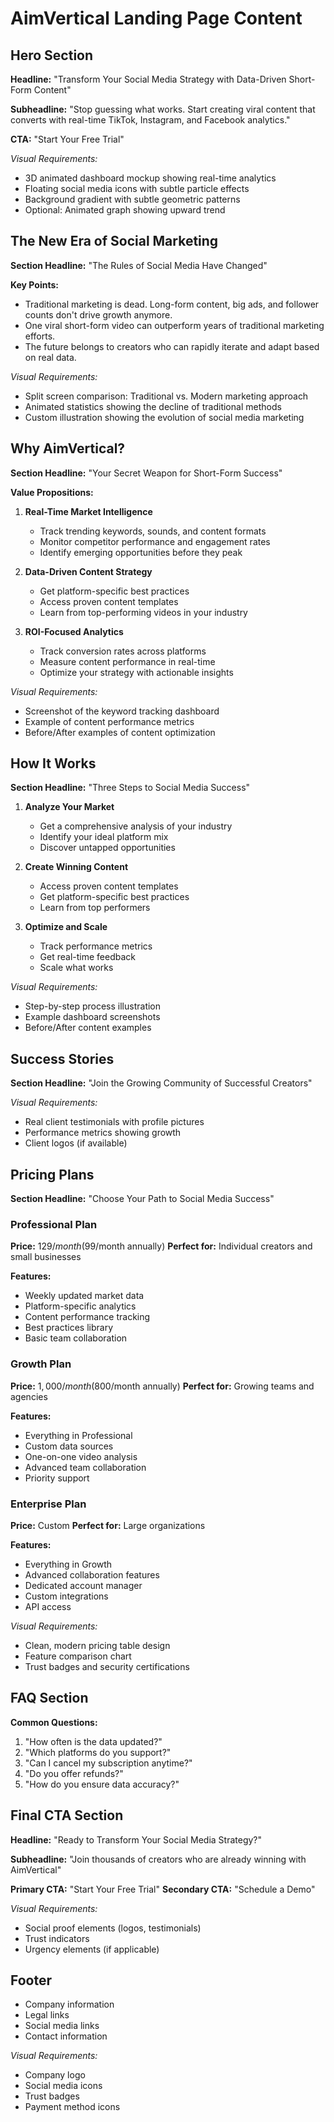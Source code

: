 # AimVertical Landing Page Content

## Hero Section
**Headline:** "Transform Your Social Media Strategy with Data-Driven Short-Form Content"

**Subheadline:** "Stop guessing what works. Start creating viral content that converts with real-time TikTok, Instagram, and Facebook analytics."

**CTA:** "Start Your Free Trial"

*Visual Requirements:*
- 3D animated dashboard mockup showing real-time analytics
- Floating social media icons with subtle particle effects
- Background gradient with subtle geometric patterns
- Optional: Animated graph showing upward trend

## The New Era of Social Marketing
**Section Headline:** "The Rules of Social Media Have Changed"

**Key Points:**
- Traditional marketing is dead. Long-form content, big ads, and follower counts don't drive growth anymore.
- One viral short-form video can outperform years of traditional marketing efforts.
- The future belongs to creators who can rapidly iterate and adapt based on real data.

*Visual Requirements:*
- Split screen comparison: Traditional vs. Modern marketing approach
- Animated statistics showing the decline of traditional methods
- Custom illustration showing the evolution of social media marketing

## Why AimVertical?
**Section Headline:** "Your Secret Weapon for Short-Form Success"

**Value Propositions:**
1. **Real-Time Market Intelligence**
   - Track trending keywords, sounds, and content formats
   - Monitor competitor performance and engagement rates
   - Identify emerging opportunities before they peak

2. **Data-Driven Content Strategy**
   - Get platform-specific best practices
   - Access proven content templates
   - Learn from top-performing videos in your industry

3. **ROI-Focused Analytics**
   - Track conversion rates across platforms
   - Measure content performance in real-time
   - Optimize your strategy with actionable insights

*Visual Requirements:*
- Screenshot of the keyword tracking dashboard
- Example of content performance metrics
- Before/After examples of content optimization

## How It Works
**Section Headline:** "Three Steps to Social Media Success"

1. **Analyze Your Market**
   - Get a comprehensive analysis of your industry
   - Identify your ideal platform mix
   - Discover untapped opportunities

2. **Create Winning Content**
   - Access proven content templates
   - Get platform-specific best practices
   - Learn from top performers

3. **Optimize and Scale**
   - Track performance metrics
   - Get real-time feedback
   - Scale what works

*Visual Requirements:*
- Step-by-step process illustration
- Example dashboard screenshots
- Before/After content examples

## Success Stories
**Section Headline:** "Join the Growing Community of Successful Creators"

*Visual Requirements:*
- Real client testimonials with profile pictures
- Performance metrics showing growth
- Client logos (if available)

## Pricing Plans
**Section Headline:** "Choose Your Path to Social Media Success"

### Professional Plan
**Price:** $129/month ($99/month annually)
**Perfect for:** Individual creators and small businesses

**Features:**
- Weekly updated market data
- Platform-specific analytics
- Content performance tracking
- Best practices library
- Basic team collaboration

### Growth Plan
**Price:** $1,000/month ($800/month annually)
**Perfect for:** Growing teams and agencies

**Features:**
- Everything in Professional
- Custom data sources
- One-on-one video analysis
- Advanced team collaboration
- Priority support

### Enterprise Plan
**Price:** Custom
**Perfect for:** Large organizations

**Features:**
- Everything in Growth
- Advanced collaboration features
- Dedicated account manager
- Custom integrations
- API access

*Visual Requirements:*
- Clean, modern pricing table design
- Feature comparison chart
- Trust badges and security certifications

## FAQ Section
**Common Questions:**
1. "How often is the data updated?"
2. "Which platforms do you support?"
3. "Can I cancel my subscription anytime?"
4. "Do you offer refunds?"
5. "How do you ensure data accuracy?"

## Final CTA Section
**Headline:** "Ready to Transform Your Social Media Strategy?"

**Subheadline:** "Join thousands of creators who are already winning with AimVertical"

**Primary CTA:** "Start Your Free Trial"
**Secondary CTA:** "Schedule a Demo"

*Visual Requirements:*
- Social proof elements (logos, testimonials)
- Trust indicators
- Urgency elements (if applicable)

## Footer
- Company information
- Legal links
- Social media links
- Contact information

*Visual Requirements:*
- Company logo
- Social media icons
- Trust badges
- Payment method icons 